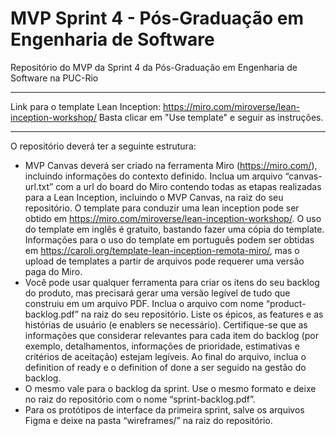 # MVP Sprint 4 - Pós-Graduação em Engenharia de Software
Repositório do MVP da Sprint 4 da Pós-Graduação em Engenharia de Software na PUC-Rio

---

Link para o template Lean Inception: https://miro.com/miroverse/lean-inception-workshop/ Basta clicar em "Use template" e seguir as instruções.

---

O repositório deverá ter a seguinte estrutura:

- MVP Canvas deverá ser criado na ferramenta Miro (https://miro.com/), incluindo informações do contexto definido. Inclua um arquivo “canvas-url.txt” com a url do board do Miro contendo todas as etapas realizadas para a Lean Inception, incluindo o MVP Canvas, na raiz do seu repositório. O template para conduzir uma lean inception pode ser obtido em https://miro.com/miroverse/lean-inception-workshop/. O uso do template em inglês é gratuito, bastando fazer uma cópia do template. Informações para o uso do template em português podem ser obtidas em https://caroli.org/template-lean-inception-remota-miro/, mas o upload de templates a partir de arquivos pode requerer uma versão paga do Miro.
-  Você pode usar qualquer ferramenta para criar os itens do seu backlog do produto, mas precisará gerar uma versão legível de tudo que construiu em um arquivo PDF. Inclua o arquivo com nome “product-backlog.pdf” na raiz do seu repositório. Liste os épicos, as features e as histórias de usuário (e enablers se necessário). Certifique-se que as informações que considerar relevantes para cada item do backlog (por exemplo, detalhamentos, informações de prioridade, estimativas e critérios de aceitação) estejam legíveis. Ao final do arquivo, inclua o definition of ready e o definition of done a ser seguido na gestão do backlog.
- O mesmo vale para o backlog da sprint. Use o mesmo formato e deixe no raiz do repositório com o nome “sprint-backlog.pdf”.
- Para os protótipos de interface da primeira sprint, salve os arquivos Figma e deixe na pasta “wireframes/” na raiz do repositório.
